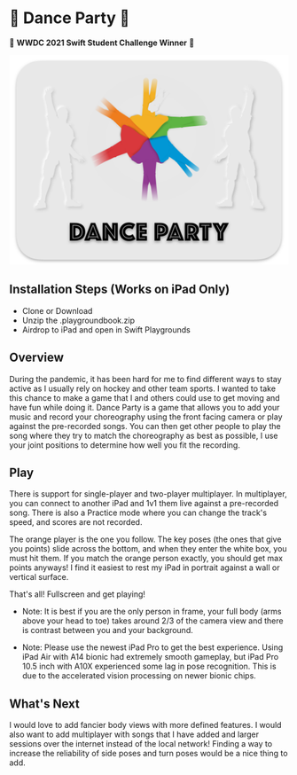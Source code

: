 # 💃 Dance Party 🕺
🍎 **WWDC 2021 Swift Student Challenge Winner** 🎉

 ![Dance Party](Code/Dance%20Party/PrivateResources/dancepartytitle.png)

## Installation Steps (Works on iPad Only)
- Clone or Download
- Unzip the .playgroundbook.zip
- Airdrop to iPad and open in Swift Playgrounds

 
 ## Overview
 
 During the pandemic, it has been hard for me to find different ways to stay active as I usually rely on hockey and other team sports.
 I wanted to take this chance to make a game that I and others could use to get moving and have fun while doing it. Dance Party is a game that allows you to add your music and record your choreography using the front facing camera or play against the pre-recorded songs. You can then get other people to play the song where they try to match the choreography
 as best as possible, I use your joint positions to determine how well you fit the recording.
 
 ## Play
 
 There is support for single-player and two-player multiplayer. In multiplayer, you can connect to another iPad and 1v1 them live against a pre-recorded song. There is also a Practice mode where you can change the track's speed, and scores are not recorded.
 
 The orange player is the one you follow. The key poses (the ones that give you points) slide across the bottom, and when they enter the white box, you must hit them. If you match the orange person exactly, you should get max points anyways! I find it easiest to rest my iPad in portrait against a wall or vertical surface.
 
 That's all! Fullscreen and get playing!
 
  - Note:
  It is best if you are the only person in frame, your full body (arms above your head to toe) takes around 2/3 of the camera view and there is contrast between you and your background.
 
  - Note:
  Please use the newest iPad Pro to get the best experience. Using iPad Air with A14 bionic had extremely smooth gameplay, but iPad Pro 10.5 inch with A10X experienced some lag in pose recognition. This is due to the accelerated vision processing on newer bionic chips.

 ## What's Next
 
 I would love to add fancier body views with more defined features. I would also want to add multiplayer with songs that I have added and larger sessions over the internet instead of the local network! Finding a way to increase the reliability of side poses and turn poses would be a nice thing to add.
